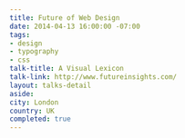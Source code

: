 ```yaml
---
title: Future of Web Design
date: 2014-04-13 16:00:00 -07:00
tags:
- design
- typography
- css
talk-title: A Visual Lexicon
talk-link: http://www.futureinsights.com/
layout: talks-detail
aside: 
city: London
country: UK
completed: true
---
```


